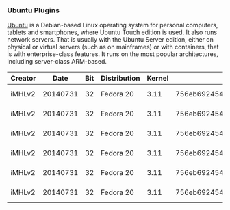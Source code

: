### Ubuntu Plugins

[Ubuntu](https://www.ubuntu.com) is a Debian-based Linux operating system for personal computers, tablets and smartphones, where Ubuntu Touch edition is used. It also runs network servers. That is usually with the Ubuntu Server edition, either on physical or virtual servers (such as on mainframes) or with containers, that is with enterprise-class features. It runs on the most popular architectures, including server-class ARM-based.

| Creator | Date | Bit | Distribution | Kernel | Profile Hash(SHA-1) | Download|
| ------ | ------ | ------ | ------ | ------ | ------ | ------ |
| iMHLv2 | 20140731 | 32 | Fedora 20 | 3.11 | 756eb692454efc1881ea39cbbe7044e08f60f6f7 | [plugins/dropbox/README.md] [PlDb] |
| iMHLv2 | 20140731 | 32 | Fedora 20 | 3.11 | 756eb692454efc1881ea39cbbe7044e08f60f6f7 | [plugins/dropbox/README.md] [PlDb] |
| iMHLv2 | 20140731 | 32 | Fedora 20 | 3.11 | 756eb692454efc1881ea39cbbe7044e08f60f6f7 | [plugins/dropbox/README.md] [PlDb] |
| iMHLv2 | 20140731 | 32 | Fedora 20 | 3.11 | 756eb692454efc1881ea39cbbe7044e08f60f6f7 | [plugins/dropbox/README.md] [PlDb] |
| iMHLv2 | 20140731 | 32 | Fedora 20 | 3.11 | 756eb692454efc1881ea39cbbe7044e08f60f6f7 | [plugins/dropbox/README.md] [PlDb] |
| iMHLv2 | 20140731 | 32 | Fedora 20 | 3.11 | 756eb692454efc1881ea39cbbe7044e08f60f6f7 | [plugins/dropbox/README.md] [PlDb] |
